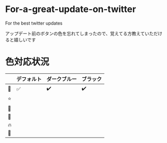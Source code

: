 ﻿# For-a-great-update-on-twitter

For the best twitter updates

アップデート前のボタンの色を忘れてしまったので、覚えてる方教えていただけると嬉しいです

# 色対応状況

||デフォルト|ダークブルー|ブラック|
|--|--|--|--|
|&#x1f499;|:white_check_mark:|:heavy_check_mark:|:heavy_check_mark:|
|&#x2b50;||||
|&#x1f338;||||
|&#x1f419;||||
|&#x1f525;||||
|&#x1f951;||||
